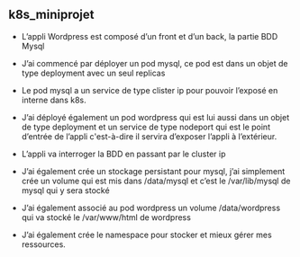 ## k8s_miniprojet

- L’appli Wordpress est composé d’un front et d’un back, la partie BDD Mysql

- J’ai commencé par déployer un pod mysql, ce pod est dans un objet de type deployment avec un seul replicas

- Le pod mysql a un service de type clister ip pour pouvoir l’exposé en interne dans k8s.

- J’ai déployé également un pod wordpress qui est lui aussi dans un objet de type deployment et un service de type nodeport qui est le point d’entrée de l’appli c'est-à-dire il servira d’exposer l’appli à l’extérieur.

- L’appli va interroger la BDD en passant par le cluster ip

- J’ai également crée un stockage persistant pour mysql, j’ai simplement crée un volume qui est mis dans /data/mysql et c’est le /var/lib/mysql de mysql  qui y sera stocké

- J’ai également associé au pod wordpress un volume /data/wordpress qui va stocké le /var/www/html de wordpress

- J’ai également crée le namespace pour stocker et mieux gérer mes ressources.

